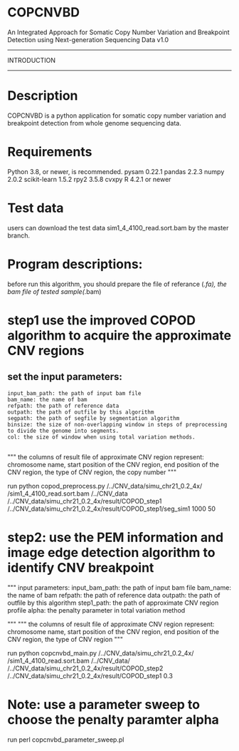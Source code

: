 # COPCNVBD
An Integrated Approach for Somatic Copy Number Variation and Breakpoint Detection using Next-generation Sequencing Data
v1.0

******************************************************************************
INTRODUCTION
******************************************************************************


Description
===========

COPCNVBD is a python application for somatic copy number variation and breakpoint 
detection from whole genome sequencing data.

Requirements
============

Python 3.8, or newer, is recommended. 
pysam 0.22.1
pandas 2.2.3
numpy 2.0.2
scikit-learn 1.5.2
rpy2 3.5.8
cvxpy
R 4.2.1 or newer

Test data
============
users can download the test data sim1_4_4100_read.sort.bam by the master branch.

Program descriptions:
====================
before run this algorithm, you should prepare the file of referance (*.fa), the bam file of tested sample(*.bam)

# step1 use the improved COPOD algorithm to acquire the approximate CNV regions

## set the input parameters: 
	input_bam_path: the path of input bam file
 	bam_name: the name of bam
	refpath: the path of reference data
 	outpath: the path of outfile by this algorithm
 	segpath: the path of segfile by segmentation algorithm 
 	binsize: the size of non-overlapping window in steps of preprocessing to divide the genome into segments.
 	col: the size of window when using total variation methods.
##

"""
the columns of result file of approximate CNV region represent: 
	chromosome name, 
	start position of the CNV region, 
	end position of the CNV region, 
	the type of CNV region, 
	the copy number
"""
	
run python copod_preprocess.py /../CNV_data/simu_chr21_0.2_4x/ /sim1_4_4100_read.sort.bam /../CNV_data /../CNV_data/simu_chr21_0.2_4x/result/COPOD_step1 /../CNV_data/simu_chr21_0.2_4x/result/COPOD_step1/seg_sim1 1000 50



# step2: use the PEM information and image edge detection algorithm to identify CNV breakpoint
"""
input parameters:
	input_bam_path: the path of input bam file
 	bam_name: the name of bam
	refpath: the path of reference data
 	outpath: the path of outfile by this algorithm
	step1_path: the path of approximate CNV region profile
 	alpha: the penalty parameter in total variation method

"""
"""
the columns of result file of approximate CNV region represent: 
	chromosome name, 
	start position of the CNV region, 
	end position of the CNV region, 
	the type of CNV region
"""

run python copcnvbd_main.py /../CNV_data/simu_chr21_0.2_4x/ /sim1_4_4100_read.sort.bam /../CNV_data/ /../CNV_data/simu_chr21_0.2_4x/result/COPOD_step2 /../CNV_data/simu_chr21_0.2_4x/result/COPOD_step1 0.3

# Note: use a parameter sweep to choose the penalty paramter alpha
run perl copcnvbd_parameter_sweep.pl


